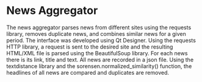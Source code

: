 # News Aggregator
The news aggregator parses news from different sites using the requests library, removes duplicate news, and combines similar news for a given period. The interface was developed using Qt Designer. 
Using the requests HTTP library, a request is sent to the desired site and the resulting HTML/XML file is parsed using the BeautifulSoup library. For each news there is its link, title and text. All news are recorded in a json file. Using the textdistance library and the sorensen.normalized_similarity() function, the headlines of all news are compared and duplicates are removed.
